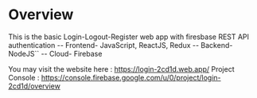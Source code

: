 # Overview
This is the basic Login-Logout-Register web app with firesbase REST API authentication
-- Frontend- JavaScript, ReactJS, Redux
-- Backend- NodeJS``
-- Cloud- Firebase

You may visit the website here : https://login-2cd1d.web.app/
Project Console : https://console.firebase.google.com/u/0/project/login-2cd1d/overview
